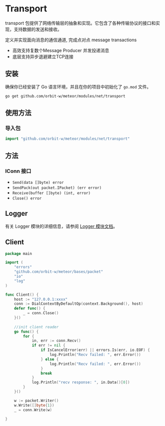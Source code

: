 # Transport
transport 包提供了网络传输层的抽象和实现。它包含了各种传输协议的接口和实现，支持数据的发送和接收。

定义并实现面向消息的通信通道,
完成点对点 message transactions
- 高效支持复数个Message Producer 并发投递消息
- 底层支持异步退避建立TCP连接

## 安装

确保你已经安装了 Go 语言环境，并且在你的项目中初始化了 `go.mod` 文件。

```sh
go get github.com/orbit-w/meteor/modules/net/transport
```

## 使用方法

### 导入包

```go
import "github.com/orbit-w/meteor/modules/net/transport"
```

## 方法

### IConn 接口

- `Send(data []byte) error`
- `SendPack(out packet.IPacket) (err error)`
- `Receive(buffer []byte) (int, error)`
- `Close() error`

## Logger
有关 Logger 模块的详细信息，请参阅 [Logger 模块文档](./logger/README.md)。

## Client
```go
package main

import (
	"errors"
	"github.com/orbit-w/meteor/bases/packet"
	"io"
	"log"
)

func Client() {
	host := "127.0.0.1:xxxx"
	conn := DialContextByDefaultOp(context.Background(), host)
	defer func() {
		_ = conn.Close()
	}()
    
	//init client reader
	go func() {
		for {
			in, err := conn.Recv()
			if err != nil {
				if IsCancelError(err) || errors.Is(err, io.EOF) {
					log.Println("Recv failed: ", err.Error())
				} else {
					log.Println("Recv failed: ", err.Error())
				}
				break
			}
			log.Println("recv response: ", in.Data()[0])
		}
	}()

	w := packet.Writer()
	w.Write([]byte{1})
	_ = conn.Write(w)

}

```
